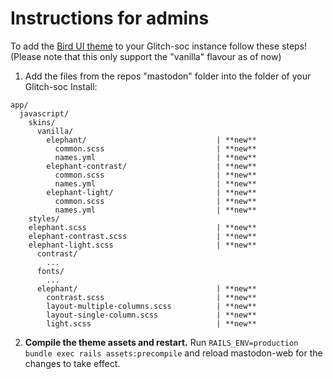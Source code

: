 # Instructions for admins

To add the [Bird UI theme](https://github.com/ronilaukkarinen/mastodon-bird-ui) to your Glitch-soc instance follow these steps!
(Please note that this only support the "vanilla" flavour as of now)

1. Add the files from the repos "mastodon" folder into the folder of your Glitch-soc Install:

```
app/
  javascript/
    skins/
      vanilla/
        elephant/                             | **new**
          common.scss                         | **new**
          names.yml                           | **new**
        elephant-contrast/                    | **new**
          common.scss                         | **new**
          names.yml                           | **new**
        elephant-light/                       | **new**
          common.scss                         | **new**
          names.yml                           | **new**
    styles/
    elephant.scss                             | **new**
    elephant-contrast.scss                    | **new**
    elephant-light.scss                       | **new**
      contrast/
        ...
      fonts/
        ...
      elephant/                               | **new**
        contrast.scss                         | **new**
        layout-multiple-columns.scss          | **new**
        layout-single-column.scss             | **new**
        light.scss                            | **new**
```

2. **Compile the theme assets and restart.** Run `RAILS_ENV=production bundle exec rails assets:precompile` and reload mastodon-web for the changes to take effect.